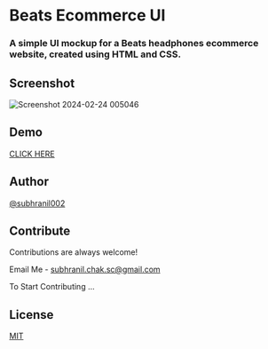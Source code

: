 # Beats Ecommerce UI

### A simple UI mockup for a Beats headphones ecommerce website, created using HTML and CSS.

## Screenshot

![Screenshot 2024-02-24 005046](https://github.com/subhranil002/Beats-Ecommerce-UI/assets/106914208/688a777a-834c-4b13-870e-6648eb6318f6)

## Demo

[CLICK HERE](https://beats-ecommerce-ui.netlify.app)

## Author

[@subhranil002](https://www.github.com/subhranil002)

## Contribute

Contributions are always welcome!

Email Me - subhranil.chak.sc@gmail.com

To Start Contributing ...


## License

[MIT](https://github.com/subhranil002/Beats-Ecommerce-UI?tab=MIT-1-ov-file)
